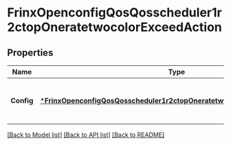 # FrinxOpenconfigQosQosscheduler1r2ctopOneratetwocolorExceedAction

## Properties
Name | Type | Description | Notes
------------ | ------------- | ------------- | -------------
**Config** | [***FrinxOpenconfigQosQosscheduler1r2ctopOneratetwocolorExceedactionConfig**](frinx.openconfig.qos.qosscheduler1r2ctop.oneratetwocolor.exceedaction.Config.md) | Optional[Configuration parameters relating to exceeding packets for the 1r2c scheduler.] REF:Optional.empty | [optional] [default to null]

[[Back to Model list]](../README.md#documentation-for-models) [[Back to API list]](../README.md#documentation-for-api-endpoints) [[Back to README]](../README.md)


